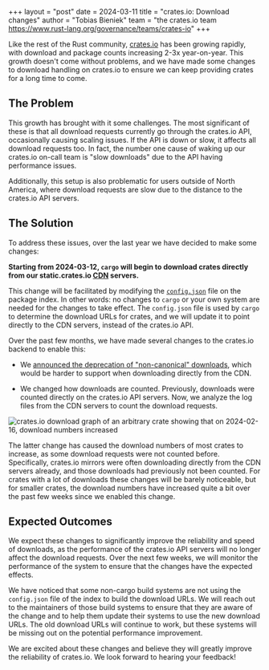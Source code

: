 +++
layout = "post"
date = 2024-03-11
title = "crates.io: Download changes"
author = "Tobias Bieniek"
team = "the crates.io team <https://www.rust-lang.org/governance/teams/crates-io>"
+++

Like the rest of the Rust community, [crates.io](https://crates.io) has been growing rapidly, with download and package counts increasing 2-3x year-on-year. This growth doesn't come without problems, and we have made some changes to download handling on crates.io to ensure we can keep providing crates for a long time to come.

## The Problem

This growth has brought with it some challenges. The most significant of these is that all download requests currently go through the crates.io API, occasionally causing scaling issues. If the API is down or slow, it affects all download requests too. In fact, the number one cause of waking up our crates.io on-call team is "slow downloads" due to the API having performance issues.

Additionally, this setup is also problematic for users outside of North America, where download requests are slow due to the distance to the crates.io API servers.

## The Solution

To address these issues, over the last year we have decided to make some changes:

**Starting from 2024-03-12, `cargo` will begin to download crates directly from our static.crates.io [CDN](https://en.wikipedia.org/wiki/Content_delivery_network) servers.** 

This change will be facilitated by modifying the [`config.json`](https://github.com/rust-lang/crates.io-index/blob/master/config.json) file on the package index. In other words: no changes to `cargo` or your own system are needed for the changes to take effect. The `config.json` file is used by `cargo` to determine the download URLs for crates, and we will update it to point directly to the CDN servers, instead of the crates.io API.

Over the past few months, we have made several changes to the crates.io backend to enable this:

- We [announced the deprecation of "non-canonical" downloads](https://blog.rust-lang.org/2023/10/27/crates-io-non-canonical-downloads.html), which would be harder to support when downloading directly from the CDN.

- We changed how downloads are counted. Previously, downloads were counted directly on the crates.io API servers. Now, we analyze the log files from the CDN servers to count the download requests.

![crates.io download graph of an arbitrary crate showing that on 2024-02-16, download numbers increased](../../../images/2024-03-11-crates-io-download-changes/download-graph.png)

The latter change has caused the download numbers of most crates to increase, as some download requests were not counted before. Specifically, crates.io mirrors were often downloading directly from the CDN servers already, and those downloads had previously not been counted. For crates with a lot of downloads these changes will be barely noticeable, but for smaller crates, the download numbers have increased quite a bit over the past few weeks since we enabled this change.


## Expected Outcomes

We expect these changes to significantly improve the reliability and speed of downloads, as the performance of the crates.io API servers will no longer affect the download requests. Over the next few weeks, we will monitor the performance of the system to ensure that the changes have the expected effects.

We have noticed that some non-cargo build systems are not using the `config.json` file of the index to build the download URLs. We will reach out to the maintainers of those build systems to ensure that they are aware of the change and to help them update their systems to use the new download URLs. The old download URLs will continue to work, but these systems will be missing out on the potential performance improvement.

We are excited about these changes and believe they will greatly improve the reliability of crates.io. We look forward to hearing your feedback!

